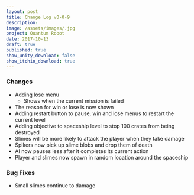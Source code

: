 ```yaml
---
layout: post
title: Change Log v0-0-9
description: 
image: /assets/images/.jpg
project: Quantum Robot
date: 2017-10-13
draft: true
published: true
show_unity_download: false
show_itchio_download: true
---
```




### Changes

* Adding lose menu
    * Shows when the current mission is failed
* The reason for win or lose is now shown
* Adding restart button to pause, win and lose menus to restart the current level
* Adding objective to spaceship level to stop 100 crates from being destroyed
* Slimes will be more likely to attack the player when they take damage
* Spikers now pick up slime blobs and drop them of death
* AI now pauses less after it completes its current action
* Player and slimes now spawn in random location around the spaceship

### Bug Fixes

* Small slimes continue to damage 
